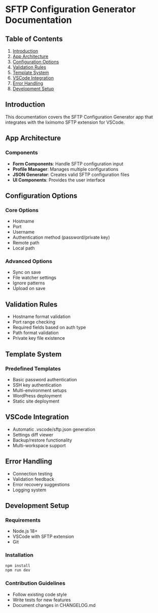 # SFTP Configuration Generator Documentation

## Table of Contents
1. [Introduction](#introduction)
2. [App Architecture](#app-architecture)
3. [Configuration Options](#configuration-options)
4. [Validation Rules](#validation-rules)
5. [Template System](#template-system)
6. [VSCode Integration](#vscode-integration)
7. [Error Handling](#error-handling)
8. [Development Setup](#development-setup)

## Introduction
This documentation covers the SFTP Configuration Generator app that integrates with the liximomo SFTP extension for VSCode.

## App Architecture
### Components
- **Form Components**: Handle SFTP configuration input
- **Profile Manager**: Manages multiple configurations
- **JSON Generator**: Creates valid SFTP configuration files
- **UI Components**: Provides the user interface

## Configuration Options
### Core Options
- Hostname
- Port
- Username
- Authentication method (password/private key)
- Remote path
- Local path

### Advanced Options
- Sync on save
- File watcher settings
- Ignore patterns
- Upload on save

## Validation Rules
- Hostname format validation
- Port range checking
- Required fields based on auth type
- Path format validation
- Private key file existence

## Template System
### Predefined Templates
- Basic password authentication
- SSH key authentication
- Multi-environment setups
- WordPress deployment
- Static site deployment

## VSCode Integration
- Automatic .vscode/sftp.json generation
- Settings diff viewer
- Backup/restore functionality
- Multi-workspace support

## Error Handling
- Connection testing
- Validation feedback
- Error recovery suggestions
- Logging system

## Development Setup
### Requirements
- Node.js 18+
- VSCode with SFTP extension
- Git

### Installation
```bash
npm install
npm run dev
```

### Contribution Guidelines
- Follow existing code style
- Write tests for new features
- Document changes in CHANGELOG.md